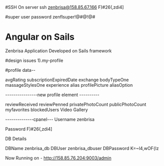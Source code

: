 #SSH On server
ssh zenbrisa@158.85.67.166
F)#26(,zdi4]

#super user password 
zenflsuper!@#@!@#


# Angular on Sails
Zenbrisa Application
Developed on Sails framework

#design issues 
1).my-profile 

#profile data--

avgRating
subscriptionExpiredDate
exchange
bodyTypeOne
massageStylesOne
experience
alias
profilePicture
aliasOption

----------------new profile element ----------

reviewReceived
reviewPenned
privatePhotoCount
publicPhotoCount
myfavorites
blockedUsers
Video Gallery




--------------cpanel---
Username      zenbrisa

Password        F)#26(,zdi4]


DB Details

DBName           zenbrisa_db
DBUser             zenbrisa_dbuser
DBPassword      K=~l4,wOF{lz

Now Running on - http://158.85.76.204:9003/admin

